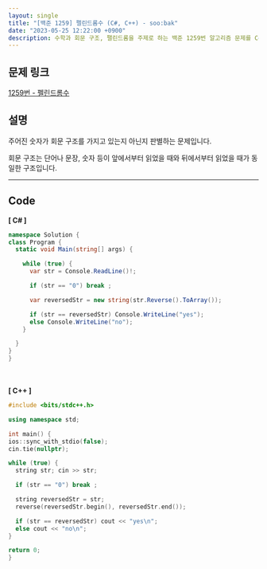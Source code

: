 ```yaml
---
layout: single
title: "[백준 1259] 펠린드롬수 (C#, C++) - soo:bak"
date: "2023-05-25 12:22:00 +0900"
description: 수학과 회문 구조, 팰린드롬을 주제로 하는 백준 1259번 알고리즘 문제를 C# 과 C++ 로 풀이 및 해설
---
```


## 문제 링크
  [1259번 - 펠린드롬수](https://www.acmicpc.net/problem/1259)

## 설명
주어진 숫자가 회문 구조를 가지고 있는지 아닌지 판별하는 문제입니다. <br>

회문 구조는 단어나 문장, 숫자 등이 앞에서부터 읽었을 때와 뒤에서부터 읽었을 때가 동일한 구조입니다. <br>
- - -

## Code
<b>[ C# ] </b>
<br>

  ```c#
namespace Solution {
  class Program {
    static void Main(string[] args) {

      while (true) {
        var str = Console.ReadLine()!;

        if (str == "0") break ;

        var reversedStr = new string(str.Reverse().ToArray());

        if (str == reversedStr) Console.WriteLine("yes");
        else Console.WriteLine("no");
      }

    }
  }
}
  ```
<br><br>
<b>[ C++ ] </b>
<br>

  ```c++
#include <bits/stdc++.h>

using namespace std;

int main() {
  ios::sync_with_stdio(false);
  cin.tie(nullptr);

  while (true) {
    string str; cin >> str;

    if (str == "0") break ;

    string reversedStr = str;
    reverse(reversedStr.begin(), reversedStr.end());

    if (str == reversedStr) cout << "yes\n";
    else cout << "no\n";
  }

  return 0;
}
  ```
